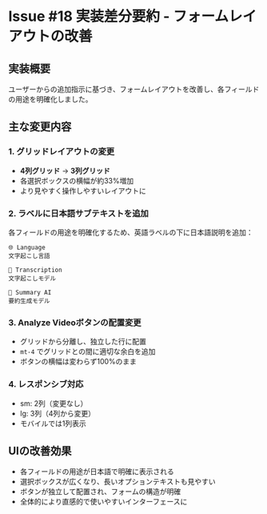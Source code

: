 # Issue #18 実装差分要約 - フォームレイアウトの改善

## 実装概要

ユーザーからの追加指示に基づき、フォームレイアウトを改善し、各フィールドの用途を明確化しました。

## 主な変更内容

### 1. グリッドレイアウトの変更
- **4列グリッド** → **3列グリッド**
- 各選択ボックスの横幅が約33%増加
- より見やすく操作しやすいレイアウトに

### 2. ラベルに日本語サブテキストを追加
各フィールドの用途を明確化するため、英語ラベルの下に日本語説明を追加：

```
🌐 Language
文字起こし言語

🎵 Transcription  
文字起こしモデル

🤖 Summary AI
要約生成モデル
```

### 3. Analyze Videoボタンの配置変更
- グリッドから分離し、独立した行に配置
- `mt-4` でグリッドとの間に適切な余白を追加
- ボタンの横幅は変わらず100%のまま

### 4. レスポンシブ対応
- sm: 2列（変更なし）
- lg: 3列（4列から変更）
- モバイルでは1列表示

## UIの改善効果
- 各フィールドの用途が日本語で明確に表示される
- 選択ボックスが広くなり、長いオプションテキストも見やすい
- ボタンが独立して配置され、フォームの構造が明確
- 全体的により直感的で使いやすいインターフェースに